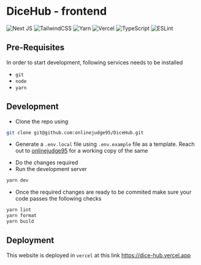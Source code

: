 # DiceHub - frontend

![Next JS](https://img.shields.io/badge/Next-black?style=for-the-badge&logo=next.js&logoColor=white)
![TailwindCSS](https://img.shields.io/badge/tailwindcss-%2338B2AC.svg?style=for-the-badge&logo=tailwind-css&logoColor=white)
![Yarn](https://img.shields.io/badge/yarn-%232C8EBB.svg?style=for-the-badge&logo=yarn&logoColor=white)
![Vercel](https://img.shields.io/badge/vercel-%23000000.svg?style=for-the-badge&logo=vercel&logoColor=white)
![TypeScript](https://img.shields.io/badge/typescript-%23007ACC.svg?style=for-the-badge&logo=typescript&logoColor=white)
![ESLint](https://img.shields.io/badge/ESLint-4B3263?style=for-the-badge&logo=eslint&logoColor=white)

## Pre-Requisites

In order to start development, following services needs to be installed

- `git`
- `node`
- `yarn`

## Development

- Clone the repo using

```bash
git clone git@github.com:onlinejudge95/DiceHub.git
```

- Generate a `.env.local` file using `.env.example` file as a template. Reach out to [onlinejudge95](mailto:onlinejudge95@gmail.com) for a working copy of the same

* Do the changes required
* Run the development server

```bash
yarn dev
```

- Once the required changes are ready to be commited make sure your code passes the following checks

```bash
yarn lint
yarn format
yarn build
```

## Deployment

This website is deployed in `vercel` at this link https://dice-hub.vercel.app
